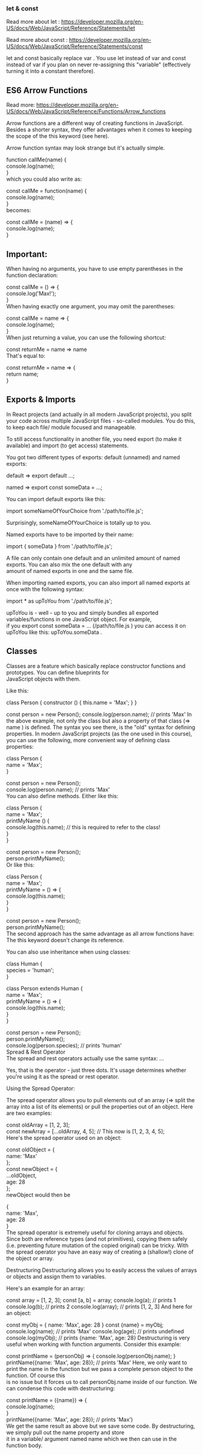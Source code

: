 ### let & const
Read more about let : https://developer.mozilla.org/en-US/docs/Web/JavaScript/Reference/Statements/let 

Read more about const : https://developer.mozilla.org/en-US/docs/Web/JavaScript/Reference/Statements/const

let  and const  basically replace var . You use let  instead of var  and const  instead of var  if you plan on never re-assigning this "variable" (effectively turning it into a constant therefore).

## ES6 Arrow Functions  
Read more: https://developer.mozilla.org/en-US/docs/Web/JavaScript/Reference/Functions/Arrow_functions  
  
Arrow functions are a different way of creating functions in JavaScript. Besides a shorter syntax, they offer advantages when it comes to keeping the scope of the this  keyword (see here).
  
Arrow function syntax may look strange but it's actually simple.  
  
function callMe(name) {   
    console.log(name);  
}  
which you could also write as:  
  
const callMe = function(name) {   
    console.log(name);  
}  
becomes:   
  
const callMe = (name) => {   
    console.log(name);  
}  
## Important:  
  
When having no arguments, you have to use empty parentheses in the function declaration:  
  
const callMe = () => {   
    console.log('Max!');  
}  
When having exactly one argument, you may omit the parentheses:  
  
const callMe = name => {   
    console.log(name);  
}  
When just returning a value, you can use the following shortcut:  
  
const returnMe = name => name  
That's equal to:  
  
const returnMe = name => {   
    return name;  
}  
## Exports & Imports
In React projects (and actually in all modern JavaScript projects), you split your code across multiple JavaScript files - so-called modules. You do this, to keep each file/ module focused and manageable.
  
To still access functionality in another file, you need export  (to make it available) and import  (to get access) statements.
  
You got two different types of exports: default (unnamed) and named exports:  
  
default => export default ...;   
  
named => export const someData = ...;   
  
You can import default exports like this:  
  
import someNameOfYourChoice from './path/to/file.js';   
  
Surprisingly, someNameOfYourChoice  is totally up to you.  
  
Named exports have to be imported by their name:  
  
import { someData } from './path/to/file.js';   
  
A file can only contain one default and an unlimited amount of named exports. You can also mix the one default with any   
amount of named exports in one and the same file.  
    
When importing named exports, you can also import all named exports at once with the following syntax:  
  
import * as upToYou from './path/to/file.js';   
  
upToYou  is - well - up to you and simply bundles all exported variables/functions in one JavaScript object. For example,   
if you export const someData = ...  (/path/to/file.js ) you can access it on upToYou  like this: upToYou.someData .  
    
## Classes  
Classes are a feature which basically replace constructor functions and prototypes. You can define blueprints for  
JavaScript objects with them.   
  
Like this:  

class Person {
    constructor () {
        this.name = 'Max';
    }
}
 
const person = new Person();
console.log(person.name); // prints 'Max'
In the above example, not only the class but also a property of that class (=> name ) is defined. The syntax you see there, is the "old" syntax for defining properties. In modern JavaScript projects (as the one used in this course), you can use the following, more convenient way of defining class properties:
  
class Person {  
    name = 'Max';  
}  
   
const person = new Person();  
console.log(person.name); // prints 'Max'  
You can also define methods. Either like this:  
  
class Person {  
    name = 'Max';  
    printMyName () {  
        console.log(this.name); // this is required to refer to the class!  
    }  
}  
   
const person = new Person();  
person.printMyName();  
Or like this:  
  
class Person {  
    name = 'Max';  
    printMyName = () => {  
        console.log(this.name);  
    }  
}  
   
const person = new Person();  
person.printMyName();  
The second approach has the same advantage as all arrow functions have: The this  keyword doesn't change its reference.  
  
You can also use inheritance when using classes:  
  
class Human {  
    species = 'human';  
}  
   
class Person extends Human {  
    name = 'Max';  
    printMyName = () => {  
        console.log(this.name);  
    }  
}  
   
const person = new Person();  
person.printMyName();  
console.log(person.species); // prints 'human'  
Spread & Rest Operator  
The spread and rest operators actually use the same syntax: ...   
  
Yes, that is the operator - just three dots. It's usage determines whether you're using it as the spread or rest operator.  
  
Using the Spread Operator:  
  
The spread operator allows you to pull elements out of an array (=> split the array into a list of its elements) or 
pull the properties out of an object. Here are two examples:  
  
const oldArray = [1, 2, 3];  
const newArray = [...oldArray, 4, 5]; // This now is [1, 2, 3, 4, 5];  
Here's the spread operator used on an object:  
  
const oldObject = {  
    name: 'Max'  
};  
const newObject = {  
    ...oldObject,  
    age: 28  
};  
newObject  would then be  
  
{  
    name: 'Max',  
    age: 28  
}  
The spread operator is extremely useful for cloning arrays and objects. Since both are reference types (and not primitives), copying them safely (i.e. preventing future mutation of the copied original) can be tricky. With the spread operator you have an easy way of creating a (shallow!) clone of the object or array. 

Destructuring
Destructuring allows you to easily access the values of arrays or objects and assign them to variables.

Here's an example for an array:

const array = [1, 2, 3];
const [a, b] = array;
console.log(a); // prints 1
console.log(b); // prints 2
console.log(array); // prints [1, 2, 3]
And here for an object:

const myObj = {
    name: 'Max',
    age: 28
}
const {name} = myObj;
console.log(name); // prints 'Max'
console.log(age); // prints undefined
console.log(myObj); // prints {name: 'Max', age: 28}
Destructuring is very useful when working with function arguments. Consider this example:

const printName = (personObj) => {
    console.log(personObj.name);
}
printName({name: 'Max', age: 28}); // prints 'Max'
Here, we only want to print the name in the function but we pass a complete person object to the function. Of course this   
is no issue but it forces us to call personObj.name inside of our function. We can condense this code with destructuring:  
  
const printName = ({name}) => {  
    console.log(name);  
}  
printName({name: 'Max', age: 28}); // prints 'Max')  
We get the same result as above but we save some code. By destructuring, we simply pull out the name  property and store   
it in a variable/ argument named name  which we then can use in the function body.  
  
  
  
